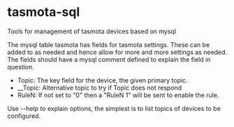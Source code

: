 # tasmota-sql

Tools for management of tasmota devices based on mysql

The mysql table tasmota has fields for tasmota settings. These can be added to as needed and hence allow for more and more settings as needed. The fields should have a mysql comment defined to explain the field in question.

- Topic:	The key field for the device, the given primary topic.
- __Topic:	Alternative topic to try if Topic does not respond
- RuleN:	If not set to "0" then a "RuleN 1" will be sent to enable the rule.

Use --help to explain options, the simplest is to list topics of devices to be configured.
